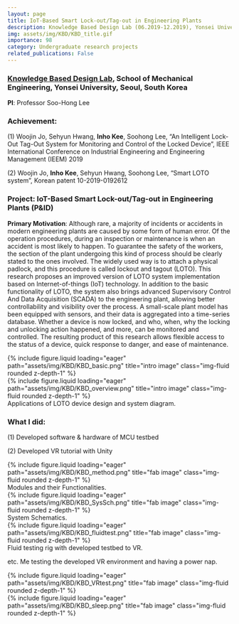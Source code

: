 ```yaml
---
layout: page
title: IoT-Based Smart Lock-out/Tag-out in Engineering Plants
description: Knowledge Based Design Lab (06.2019-12.2019), Yonsei University, Seoul, South Korea
img: assets/img/KBD/KBD_title.gif
importance: 98
category: Undergraduate research projects
related_publications: False
---
```


### **<a href='https://kbd.yonsei.ac.kr/'>Knowledge Based Design Lab</a>**, School of Mechanical Engineering, Yonsei University, Seoul, South Korea

**PI**: Professor Soo-Hong Lee

### **Achievement**: 

(1) Woojin Jo, Sehyun Hwang, **Inho Kee**, Soohong Lee, “An Intelligent Lock-Out Tag-Out System for Monitoring and Control of the Locked Device”, IEEE International Conference on Industrial Engineering and Engineering Management (IEEM) 2019

(2) Woojin Jo, **Inho Kee**, Sehyun Hwang, Soohong Lee, “Smart LOTO system”, Korean patent 10-2019-0192612

### **Project**: **IoT-Based Smart Lock-out/Tag-out in Engineering Plants (P&ID)**



**Primary Motivation**: Although rare, a majority of incidents or accidents in modern engineering plants are caused by some form of human error. Of the operation procedures, during an inspection or maintenance is when an accident is most likely to happen. To guarantee the safety of the workers, the section of the plant undergoing this kind of process should be clearly stated to the ones involved. The widely used way is to attach a physical padlock, and this procedure is called lockout and tagout (LOTO). This research proposes an improved version of LOTO system implementation based on Internet-of-things (IoT) technology. In addition to the basic functionality of LOTO, the system also brings advanced Supervisory Control And Data Acquisition (SCADA) to the engineering plant, allowing better controllability and visibility over the process. A small-scale plant model has been equipped with sensors, and their data is aggregated into a time-series database. Whether a device is now locked, and who, when, why the locking and unlocking action happened, and more, can be monitored and controlled. The resulting product of this research allows flexible access to the status of a device, quick response to danger, and ease of maintenance.

<div class="row">
    <div class="col-sm mt-3 mt-md-0">
        {% include figure.liquid loading="eager" path="assets/img/KBD/KBD_basic.png" title="intro image" class="img-fluid rounded z-depth-1" %}
    </div>
</div>
<div class="row">
    <div class="col-sm mt-3 mt-md-0">
        {% include figure.liquid loading="eager" path="assets/img/KBD/KBD_overview.png" title="intro image" class="img-fluid rounded z-depth-1" %}
    </div>
</div>
<div class="caption">
    Applications of LOTO device design and system diagram.
</div>


### **What I did**: 

(1) Developed software & hardware of MCU testbed 

(2) Developed VR tutorial with Unity

<div class="row">
    <div class="col-sm mt-3 mt-md-0">
        {% include figure.liquid loading="eager" path="assets/img/KBD/KBD_method.png" title="fab image" class="img-fluid rounded z-depth-1" %}
    </div>
</div>
<div class="caption">
    Modules and their Functionalities.
</div>

<div class="row">
    <div class="col-sm mt-3 mt-md-0">
        {% include figure.liquid loading="eager" path="assets/img/KBD/KBD_SysSch.png" title="fab image" class="img-fluid rounded z-depth-1" %}
    </div>
</div>
<div class="caption">
    System Schematics.
</div>

<div class="row">
    <div class="col-sm mt-3 mt-md-0">
        {% include figure.liquid loading="eager" path="assets/img/KBD/KBD_fluidtest.png" title="fab image" class="img-fluid rounded z-depth-1" %}
    </div>
</div>
<div class="caption">
    Fluid testing rig with developed testbed to VR.
</div>



etc. Me testing the developed VR environment and having a power nap.
<div class="row">
    <div class="col-sm mt-3 mt-md-0">
        {% include figure.liquid loading="eager" path="assets/img/KBD/KBD_VRtest.png" title="fab image" class="img-fluid rounded z-depth-1" %}
    </div>
    <div class="col-sm mt-3 mt-md-0">
        {% include figure.liquid loading="eager" path="assets/img/KBD/KBD_sleep.png" title="fab image" class="img-fluid rounded z-depth-1" %}
    </div>
</div>
